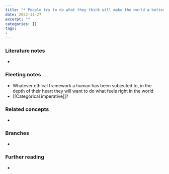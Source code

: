 ```yaml
---
title: "* People try to do what they think will make the world a better place"
date: 2022-11-27
excerpt: ""
categories: []
tags:
-
---
```

### Literature notes
- 

### Fleeting notes
- Whatever ethical framework a human has been subjected to, in the depth of their heart they will want to do what feels right in the world
- [[Categorical imperative]]?

### Related concepts
- 

### Branches
- 

### Further reading
- 